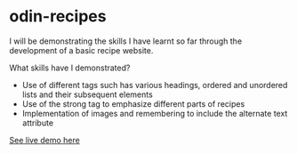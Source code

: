 # odin-recipes

I will be demonstrating the skills I have learnt so far through the development of a basic recipe website.

What skills have I demonstrated?

- Use of different tags such has various headings, ordered and unordered lists and their subsequent elements
- Use of the strong tag to emphasize different parts of recipes
- Implementation of images and remembering to include the alternate text attribute

[See live demo here](https://mvttn.github.io/odin-recipes/)
